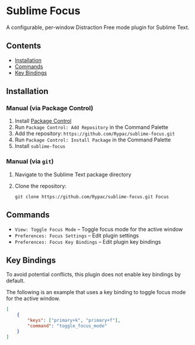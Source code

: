 # Sublime Focus

A configurable, per-window Distraction Free mode plugin for Sublime Text.

## Contents

- [Installation](#installation)
- [Commands](#commands)
- [Key Bindings](#keybindings)

## Installation

### Manual (via Package Control)

1. Install [Package Control](https://packagecontrol.io)
2. Run `Package Control: Add Repository` in the Command Palette
3. Add the repository: `https://github.com/Rypac/sublime-focus.git`
4. Run `Package Control: Install Package` in the Command Palette
5. Install `sublime-focus`

### Manual (via `git`)

1. Navigate to the Sublime Text package directory
2. Clone the repository:

    ```
    git clone https://github.com/Rypac/sublime-focus.git Focus
    ```

## Commands

- `View: Toggle Focus Mode` – Toggle focus mode for the active window
- `Preferences: Focus Settings` – Edit plugin settings
- `Preferences: Focus Key Bindings` – Edit plugin key bindings

## Key Bindings

To avoid potential conflicts, this plugin does not enable key bindings by default.

The following is an example that uses a key binding to toggle focus mode for the active window.

```json
[
    {
        "keys": ["primary+k", "primary+f"],
        "command": "toggle_focus_mode"
    }
]

